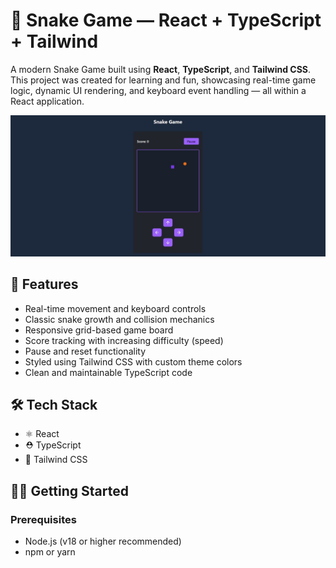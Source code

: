 # 🐍 Snake Game — React + TypeScript + Tailwind

A modern Snake Game built using **React**, **TypeScript**, and **Tailwind CSS**. This project was created for learning and fun, showcasing real-time game logic, dynamic UI rendering, and keyboard event handling — all within a React application.

![snake-game-preview](./public/GamePreview.jpg)

## 🚀 Features

- Real-time movement and keyboard controls
- Classic snake growth and collision mechanics
- Responsive grid-based game board
- Score tracking with increasing difficulty (speed)
- Pause and reset functionality
- Styled using Tailwind CSS with custom theme colors
- Clean and maintainable TypeScript code

## 🛠 Tech Stack

- ⚛️ React
- ⛑ TypeScript
- 🎨 Tailwind CSS

## 🧑‍💻 Getting Started

### Prerequisites

- Node.js (v18 or higher recommended)
- npm or yarn